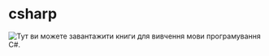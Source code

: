 # csharp

![Тут](https://github.com/leofun01/csharp/tree/master/Level%201/Books) ви можете завантажити книги для вивчення мови програмування C#.

